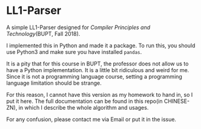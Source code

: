 # LL1-Parser
A simple LL1-Parser designed for *Compiler Principles and Technology*(BUPT, Fall 2018).

I implemented this in Python and made it a package. To run this, you should use Python3 and make sure you have installed `pandas`.

It is a pity that for this course in BUPT, the professor does not allow us to have a Python implementation. It is a little bit ridiculous and weird for me. Since it is not a programming language course, setting a programming language limitation should be strange. 

For this reason,  I cannot have this version as my homework to hand in, so I put it here. The full documentation can be found in this repo(in CHINESE-ZN), in which I describe the whole algorithm and usages.

For any confusion, please contact me via Email or put it in the issue.
